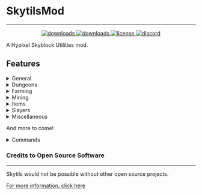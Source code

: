 # SkytilsMod
***
<p align="center">
  <a href="https://github.com/China-Han-1209/SkytilsMod/releases" target="_blank">
    <img alt="downloads" src="https://img.shields.io/github/v/release/China-Han-1209/SkytilsMod?color=4166f5&style=flat-square" />
  </a>
  <a href="https://github.com/China-Han-1209/SkytilsMod/releases" target="_blank">
    <img alt="downloads" src="https://img.shields.io/github/downloads/China-Han-1209/SkytilsMod/total?color=4166f5&style=flat-square" />
  </a>
  <a href="https://github.com/Skytils/SkytilsMod/blob/main/LICENSE" target="_blank">
    <img alt="license" src="https://img.shields.io/github/license/Skytils/SkytilsMod?color=4166f5&style=flat-square" />
  </a>
  <a href="https://discord.gg/skytils" target="_blank">
    <img alt="discord" src="https://img.shields.io/discord/807302538558308352?color=4166f5&label=discord&style=flat-square" />
  </a>
</p>
A Hypixel Skyblock Utilities mod.


## Features
<details>
  <summary>General</summary>

### General
 - Client Side Custom Armor Colors (with animated rainbow)
 - Custom Command Aliases
 - Griffin Burrow Locator and Waypoints
 - Track Mythological Event drops
 - Track Gaia Construct Hits
 - Reparty Command Which Yields to Other Mods
 - Auto Accept Reparty
 - ~~Trick or Treat Chest Alert~~
 - Custom Key Shortcuts
 - Better Auction House Price Input
 - Copy Deaths to Clipboard
 - Spam Hider for
     - Profile messages
     - Mort messages
     - Boss messages
     - Oruo (Trivia puzzle) messages
     - Autopet messages
     - Ability messages
          - Implosion
          - Midas Staff
          - Spirit Sceptre
          - Giant Sword
          - Livid Dagger
          - Staff of the Rising Sun
     - Cooldown messages
     - Mana messages
     - Blocks in the way messages
     - Dungeon blessings
     - Wither & blood key pickups
     - Superboom TNT pickups
     - Revive stone pickups
     - Combo messages
     - Blessing enchant and bait messages
     - Wither and Undead Essence unlock messages
     - Healing messages
     - Sea Creature and Fishing Treasure messages
     - Compact Enchantment messages
     - Mining ability messages
 - <details><summary>Custom Spam Hider</summary>
   
     - 3 modes: StartsWith, Contains, Regex
     - Toggle for skyblock only
     - Custom Name and Pattern
     - Can use unformatted or formatted text
     - Works with existing spam GUI element
   </details>
 - Custom Enchant Names
 - <details> <summary>Moveable Item Highlight</summary>
   The text for item name that shows up when you swap items</details>
 - <details><summary>Moveable Action Bar</summary>
   The text used to display skyblock information.
   Doesn't show up when using anything that removes text.</details> 
   </details>

<details>
  <summary>Dungeons</summary>

#### Dungeons
 - ~~Show Hidden Fels, Shadow Assassins, and blood room mobs~~
 - Blaze Solver Which Replaces The Skin Textures
 - Boulder Puzzle Solver
 - Simon Says Solver
 - Trivia Solver (updated with the latest answers)
 - Three Weirdo Solver
 - Spirit Leap Names
 - Click in Order Terminal Solver
 - Ice Path Solver
 - Creeper Beams Solver
 - Target Shooting Solver
 - Alignment Device Solver
 - Tic Tac Toe Solver
 - Select All Color Solver
 - Stop Dropping, Salvaging, and Selling Starred Dungeon Items
 - Bigger Bat Rendering and Bat Hitbox Display
 - Giant, Sadan, and Necron HP Display
 - Better Sadan Interest Timer (Terracotta Phase)
 - Score Calculation
 - Dungeon Timer
 - Necron Phase Timer
 - Dungeon reroll Confirmation
 - Skeleton Master Boxes
 - Correct Livid Finder (with M5 support)
 - Dungeon Chest Profit
 - Simple Dungeon Map
 - Guardian Respawn Timer
 - Boxed Tanks and Protected Teammates
 - Tank Range Display Circle
 - Auto Reparty on Dungeon End
 - Dungeon Death Counter
 - Giant HP at the Giant's Feet
 - Sadan Phase Timers
 - Spirit Leap Highlights for Names and Classes
 - Big Crypts Counter
 - Highlight Spirit Bow

</details>
<details>
  <summary>Farming</summary>

### Farming
 - ~~Block Math Hoe Recipe Viewer~~
 - ~~Block Breaking Farms~~
 - Hungry Hiker solver
 - Treasure Hunter Solver
</details>
<details>
  <summary>Mining</summary>

### Mining 
 - ~~Show Ghosts in the Mist (Also their health)~~
 - ~~Disable Pickaxe Ability on Private Island~~
 - Fetchur Solver
 - Puzzler Solver
 - Raffle Waypoint and Warning
 - Show hidden sneaky creepers
 - Dark Mode Mist
 - More Visible Ghosts
 - Recolor Carpets
 - Highlight Completed Commissions
 - Crystal Hollows Map
 - Crystal Hollows Waypoints
</details>
<details>
  <summary>Items</summary>
  
### Items
 - ~~Soul Eater Bonus Strength~~
 - ~~Block Useless Zombie Sword Uses~~
 - ~~Prioritize Item Abilities~~
 - Pet Item Confirmation
 - Highlight Active & Favorite Pets
 - Hide Implosion Particles
 - Hide Midas Staff Gold Blocks
 - Big Item Drops
 - Larger Heads
 - Show Enchanted Book, Potion, Minion Tiers, and Dungeon Stars
 - Show Pet Candies
 - Only Collect Enchanted Items
 - Dungeon Potion Lock
 - Power Orb Lock
 - Prevent Placing Spirit Sceptre and Flower of Truth
 - Transparent Head Layer
 - Show NPC Sell Values
 - ~~Hide Wither Veil Creepers Near NPCs~~
 - ~~Customizable Block Item Ability~~
 - Show Price of Items in the Experimentation Table
 - Jerry-chine Gun Sound Hider
 - Show Enchanted Book Abbreviation
 - Show Radioactive Bonus
 - Block Zapper Fatigue Timer
 - Etherwarp Teleport Display
</details>
<details>
    <summary>Slayers</summary>

### Slayers
 - Show Slayer RNG Progress as the Boss Bar
 - <details><summary>Soulflow Display</summary>
   Requires your Soulflow talisman to be in your inventory
   </details>
 - <details><summary>Low Soulflow Ping</summary>
   Requires your Soulflow talisman to be in your inventory
   </details>
 - Slayer display
 - Yang Glyph Ping and Highlight
 - Nukekebi Skull Highlight
 - Seraph Display
 - Broken Heart Radiation Hider for Others' Bosses
 - Slayer Time to Kill
- <details><summary>Re-color seraph boss</summary>
  This shows different phases such as Malevolent Hitshield and Yang Glyph</details>

</details>
<details>
  <summary>Miscellaneous</summary>

### Miscellaneous
 - Hide Witherborn Boss Bars
 - Hide Fire and Lightning
 - Custom Damage Splash
 - Legion and Dolphin player displays
 - Alerts for Hidden Jerry spawns
 - Relic and Rare Uber Relic waypoints
 - Stop other mods from cancelling terminal clicks
 - Slayer miniboss spawn alert
 - Hide fishing hooks from other players
 - Placed Summoning Eye Display
 - Spider's Den Rain Timer
 - Stop Dropping Valuable Items (customizable BIN value)
 - Trapper cooldown alarm + Click anywhere to accept Trapper Task
 - Rare drop sounds for mythological event drops
 - Highlight disabled potion effects in cookie menu
 - Hidden Jerry Timer
 - Hidden Jerry & Jerry Box Tracker
 - Jerry Perk Display
 - Remove Left Over Bleeds from Minotaurs
 - Hide Dying Mobs
 - Cooldown Tracker
 - /g leave confirmation
 - SBA Chroma fix with Optimized Font Renderer from Patcher
 - Prehistoric Egg Blocks Walked
 - Auto Copy Rare Drops
</details>

And more to come!
<details>
  <summary>Commands</summary>

## Commands
- /skytils - Opens the main GUI. (Alias is /st)
- /skytils config - Opens the GUI to edit the config.
- /skytils help - Displays the various commands and their usages
- /skytils setkey <apikey> - Sets your api key (will also grab it from /api new).
- /skytils reload <data/mayor/slayer> - Forces Skytils to refresh of data.
- /skytils fetchur - Displays the current Fetchur item for the day.
- /skytils griffin refresh - Forces a refresh for the Griffin burrow waypoints.
- /skytils aliases - Opens the GUI to edit command aliases.
- /skytils editlocations (/skytils editlocation, gui, loc) - Opens the GUI to modify HUD element locations.
- /skytils shortcuts - Opens the GUI to modify keybind shortcuts.
- /skytils spam - Opens the GUI to modify spam filters.
- /skytils enchant - Opens the GUI to customize enchant names.
- /skytilscata <player> - Shows information about a player's Catacombs statistics.
- /skytilsslayer <player> - Shows information about a player's Slayer statistics.
- /armorcolor <set/clear/clearall> - Changes the color of an armor piece to the hexcode or decimal color provided. (can also be accessed by /skytils armorcolor)
- ~~/blockability [clearall] - Block using the ability on the currently held item~~
- /reparty (/rp) - Disbands and sends a party invite to everyone who was in your party.
- /glintcustomize override <on/off/clear/clearall> - Change the visibility of enchantment glints for the item.
- /glintcustomize color <set/clear/clearall> - Change the enchant glint color for the item.
- /trackcooldown <cooldown in seconds> <item ability> - Set a cooldown for an item ability to track
- /skytilshollowwaypoint <set/remove/clear/help> <name> <x y z> - Allows to set waypoints while in the Crystal Hollows.
</details>

### Credits to Open Source Software
***
Skytils would not be possible without other open source projects.

[For more information, click here](https://github.com/Skytils/SkytilsMod/blob/main/OPEN_SOURCE_SOFTWARE.md "Credits")
